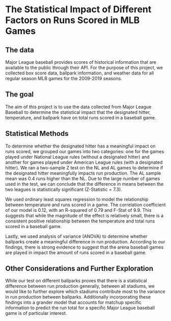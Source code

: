 # The Statistical Impact of Different Factors on Runs Scored in MLB Games

## The data
Major League baseball provides scores of historical information that are available to the public through their API. For the purpose of this project, we collected box score data, ballpark information, and weather data for all regular season MLB games for the 2009-2019 seasons.
## The goal
The aim of this project is to use the data collected from Major League Baseball to determine the statistical impact that the designated hitter, temperature, and ballpark have on total runs scored in a baseball game.

## Statistical Methods 
To determine whether the designated hitter has a meaningful impact on runs scored, we grouped our games into two categories: one for the games played under National League rules (without a designated hitter) and another for games played under American League rules (with a designated hitter). We ran a two-sample Z test on the NL and AL games to determine if the designated hitter meaningfully impacts run production. The AL sample mean was 0.4 runs higher than the NL. Due to the large number of games used in the test, we can conclude that the difference in means between the two leagues is statistically significant (Z-Statistic = 7.3).

We used ordinary least squares regression to model the relationship between temperature and runs scored in a game. The correlation coefficient of our model is 0.12, with an R-squared of 0.79 and F-Stat of 9.9. This suggests that while the magnitude of the effect is relatively small, there is a consistent positive relationship between the temperature and total runs scored in a baseball game.

Lastly, we used analysis of variance (ANOVA) to determine whether ballparks create a meaningful difference in run production. According to our findings, there is strong evidence to suggest that the arena baseball games are played in impact the amount of runs scored in a baseball game.


## Other Considerations and Further Exploration
While our test on different ballparks proves that there is a statistical difference between run production generally, between all stadiums, we would like to further explore which stadiums contribute most to the variance in run production between ballparks. Additionally incorporating these findings into a grander model that accounts for matchup specific information to predict the run total for a specific Major League baseball game is of particular interest.
